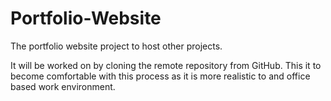 # Portfolio-Website
The portfolio website project to host other projects. 

It will be worked on by cloning the remote repository from GitHub. This it to become comfortable with this process as it is more realistic to and office based work environment. 
